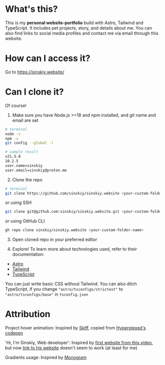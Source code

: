 # What's this?

This is my **personal website-portfolio** build with Astro, Tailwind and TypeScript. It includes pet projects, story, and details about me. You can also find links to social media profiles and contact me via email through this website.

# How can I access it?

Go to https://sinskiy.website/

# Can I clone it?

Of course!

1. Make sure you have Node.js >=18 and npm installed, and git name and email are set

```sh
# terminal
node -v
npm -v
git config --global -l
```

```sh
# sample result
v21.5.0
10.2.5
user.name=sinskiy
user.email=sinskiy@proton.me
```

2. Clone the repo

```sh
# terminal
git clone https://github.com/sinskiy/sinskiy.website <your-custom-folder-name>
```

or using SSH

```sh
git clone git@github.com:sinskiy/sinskiy.website.git <your-custom-folder-name>
```

or using GitHub CLI

```sh
gh repo clone sinskiy/sinskiy.website <your-custom-folder-name>
```

3. Open cloned repo in your preferred editor

4. Explore! To learn more about technologies used, refer to their documentation:

- [Astro](https://docs.astro.build/)
- [Tailwind](https://tailwindcss.com/docs/)
- [TypeScript](https://www.typescriptlang.org/docs/)

You can just write basic CSS without Tailwind. You can also ditch TypeScript, if you change `"astro/tsconfigs/strictest"` to `"astro/tsconfigs/base"` in `tsconfig.json`

# Attribution

Project hover animation: Inspired by [Skiff](https://skiff.com/), copied from [Hyperplexed's codepen](https://codepen.io/Hyperplexed/pen/MWQeYLW)

'Hi, I'm Sinskiy, Web developer': Inspired by [first website from this video](https://inv.in.projectsegfau.lt/BZqzhmlTkAc?t=1), but now [link to his website](https://jacekjeznach.com/) doesn't seem to work (at least for me)

Gradients usage: Inspired by [Monogram](https://monogram.io/)
